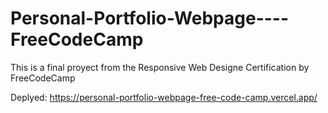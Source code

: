 # Personal-Portfolio-Webpage----FreeCodeCamp
This is a final proyect from the Responsive Web Designe Certification by FreeCodeCamp

Deplyed:
https://personal-portfolio-webpage-free-code-camp.vercel.app/

